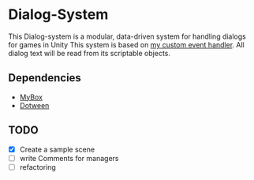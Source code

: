 # Dialog-System
This Dialog-system is a modular, data-driven system for handling dialogs for games in Unity
This system is based on [my custom event handler](https://github.com/AmirArdroudi/unity-custom-eventhandler').
All dialog text will be read from its scriptable objects.



## Dependencies 
* [MyBox](https://github.com/Deadcows/MyBox)
* [Dotween](http://dotween.demigiant.com/download.php)


TODO
---
- [x] Create a sample scene 
- [ ] write Comments for managers
- [ ] refactoring 
